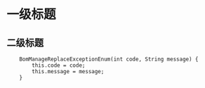 # 一级标题
## 二级标题


```
    BomManageReplaceExceptionEnum(int code, String message) {
        this.code = code;
        this.message = message;
    }
```

